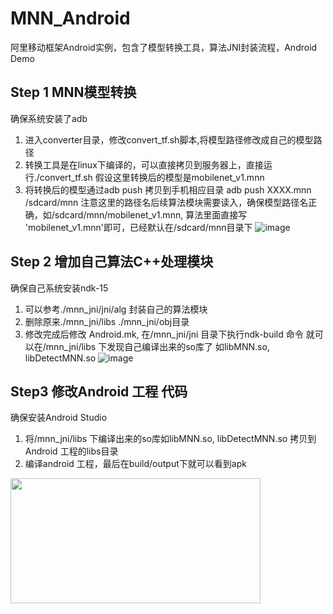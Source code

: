 # MNN_Android

阿里移动框架Android实例，包含了模型转换工具，算法JNI封装流程，Android Demo


## Step 1 MNN模型转换
确保系统安装了adb 
1. 进入converter目录，修改convert_tf.sh脚本,将模型路径修改成自己的模型路径
2. 转换工具是在linux下编译的，可以直接拷贝到服务器上，直接运行./convert_tf.sh
假设这里转换后的模型是mobilenet_v1.mnn
3. 将转换后的模型通过adb push 拷贝到手机相应目录
   adb push XXXX.mnn /sdcard/mnn
注意这里的路径名后续算法模块需要读入，确保模型路径名正确，如/sdcard/mnn/mobilenet_v1.mnn, 算法里面直接写
'mobilenet_v1.mnn'即可，已经默认在/sdcard/mnn目录下
![image](./docs/model_convert.png)

## Step 2 增加自己算法C++处理模块
确保自己系统安装ndk-15
1. 可以参考./mnn_jni/jni/alg 封装自己的算法模块
2. 删除原来./mnn_jni/libs ./mnn_jni/obj目录
3. 修改完成后修改 Android.mk, 在/mnn_jni/jni 目录下执行ndk-build 命令
就可以在/mnn_jni/libs 下发现自己编译出来的so库了 如libMNN.so, libDetectMNN.so
![image](./docs/ndk.png)

## Step3 修改Android 工程 代码
确保安装Android Studio
1. 将/mnn_jni/libs 下编译出来的so库如libMNN.so, libDetectMNN.so 拷贝到
Android 工程的libs目录
2. 编译android 工程，最后在build/output下就可以看到apk
<img src="./docs/android.png" width="400" height="200"/>

